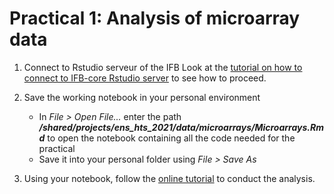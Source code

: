 # Practical 1: Analysis of microarray data

1. Connect to Rstudio serveur of the IFB
	Look at the [tutorial on how to connect to IFB-core Rstudio server](../IFBrstudio.md) to see how to proceed.

2. Save the working notebook in your personal environment

   * In *File > Open File...* enter the path ***/shared/projects/ens_hts_2021/data/microarrays/Microarrays.Rmd*** to open the notebook containing all the code needed for the practical
   * Save it into your personal folder using *File > Save As* 
   

3. Using your notebook, follow the [online tutorial](Tutorial_Microarrays.html) to conduct the analysis.
